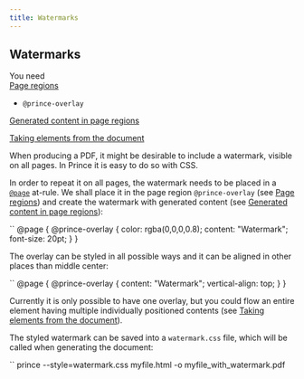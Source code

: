 ```yaml
---
title: Watermarks
---
```


Watermarks
----------

You need  
[Page regions](paged.html#page-regions)

-   `@prince-overlay`

[Generated content in page regions](paged.html#page-gen-content)

[Taking elements from the document](paged.html#content-taking-elements)

When producing a PDF, it might be desirable to include a watermark, visible on all pages. In Prince it is easy to do so with CSS.

In order to repeat it on all pages, the watermark needs to be placed in a [`@page`](doc-refs.html#at-page) at-rule. We shall place it in the page region `@prince-overlay` (see [Page regions](paged.html#page-regions)) and create the watermark with generated content (see [Generated content in page regions](paged.html#page-gen-content)):

``
    @page {
       @prince-overlay {
          color: rgba(0,0,0,0.8);
          content: "Watermark";
          font-size: 20pt;
       }
    }

The overlay can be styled in all possible ways and it can be aligned in other places than middle center:

``
    @page {
       @prince-overlay {
          content: "Watermark";
          vertical-align: top;
       }
    }

Currently it is only possible to have one overlay, but you could flow an entire element having multiple individually positioned contents (see [Taking elements from the document](paged.html#content-taking-elements)).

The styled watermark can be saved into a `watermark.css` file, which will be called when generating the document:

``
    prince --style=watermark.css myfile.html -o myfile_with_watermark.pdf

